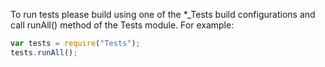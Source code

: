 ﻿To run tests please build using one of the *_Tests build configurations and call runAll() method of the Tests module. For example:

```js
var tests = require("Tests");
tests.runAll();
```